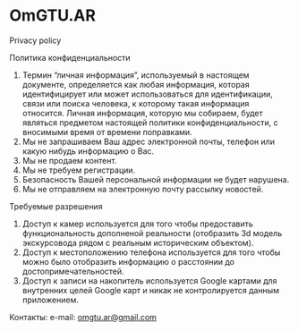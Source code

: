 # OmGTU.AR
Privacy policy

Политика конфиденциальности

1. Термин “личная информация”, используемый в настоящем документе, определяется как любая информация, которая идентифицирует или может использоваться для идентификации, связи или поиска человека, к которому такая информация относится. Личная информация, которую мы собираем, будет являться предметом настоящей политики конфиденциальности, с вносимыми время от времени поправками.
2. Мы не запрашиваем Ваш адрес электронной почты, телефон или какую нибудь информацию о Вас.
3. Мы не продаем контент.
4. Мы не требуем регистрации.
5. Безопасность Вашей персональной информации не будет нарушена.
7. Мы не отправляем на электронную почту рассылку новостей.

Требуемые разрешения
1. Доступ к камер используется для того чтобы  предоставить функциональность дополненой реальности (отобразить 3d модель экскурсовода рядом с реальным историческим объектом).
2. Доступ к местоположению телефона используется для того чтобы можно было отобразить информацию о расстоянии до достопримечательностей.
3. Доступ к записи на накопитель используется Google картами для внутренних целей Google карт и никак не контролируется данным приложением.

Контакты:
e-mail: omgtu.ar@gmail.com
